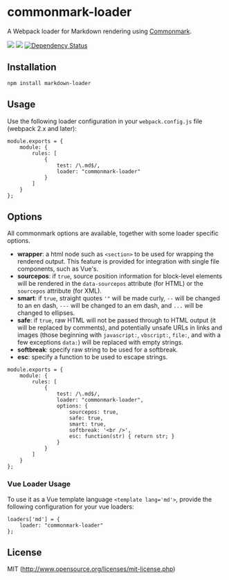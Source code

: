 # commonmark-loader
A Webpack loader for Markdown rendering using [Commonmark](https://github.com/commonmark/commonmark.js).

[![](https://img.shields.io/npm/v/commonmark-loader.svg)](https://www.npmjs.com/package/commonmark-loader)
[![](https://img.shields.io/npm/dm/commonmark-loader.svg)](https://www.npmjs.com/package/commonmark-loader)
[![Dependency Status](https://david-dm.org/peerigon/commonmark-loader.svg)](https://david-dm.org/alexgrozav/commonmark-loader)


## Installation
~~~
npm install markdown-loader
~~~

## Usage
Use the following loader configuration in your `webpack.config.js` file (webpack 2.x and later):

~~~
module.exports = {
    module: {
        rules: [
            {
                test: /\.md$/,
                loader: "commonmark-loader"
            }
        ]
    }
};
~~~

## Options

All commonmark options are available, together with some loader specific options.

- **wrapper**: a html node such as `<section>` to be used for wrapping the rendered output. This feature is provided for integration with single file components, such as Vue's. 
- **sourcepos**: if `true`, source position information for block-level elements will be rendered in the `data-sourcepos` attribute (for HTML) or the `sourcepos` attribute (for XML).
- **smart**: if `true`, straight quotes `'"` will be made curly, `--` will be changed to an en dash, `---` will be changed to an em dash, and `...` will be changed to ellipses.
- **safe**: if `true`, raw HTML will not be passed through to HTML output (it will be replaced by comments), and potentially unsafe URLs in links and images (those beginning with `javascript:`, `vbscript:`, `file:`, and with a few exceptions `data:`) will be replaced with empty strings.
- **softbreak**: specify raw string to be used for a softbreak.
- **esc**: specify a function to be used to escape strings.

~~~
module.exports = {
    module: {
        rules: [
            {
                test: /\.md$/,
                loader: "commonmark-loader",
                options: {
                    sourcepos: true,
                    safe: true,
                    smart: true,
                    softbreak: '<br />',
                    esc: function(str) { return str; }
                }
            }
        ]
    }
};
~~~

### Vue Loader Usage

To use it as a Vue template language `<template lang='md'>`, provide the following configuration for your vue loaders:

~~~
loaders['md'] = {
    loader: "commonmark-loader"
};
~~~

## License
MIT (http://www.opensource.org/licenses/mit-license.php)